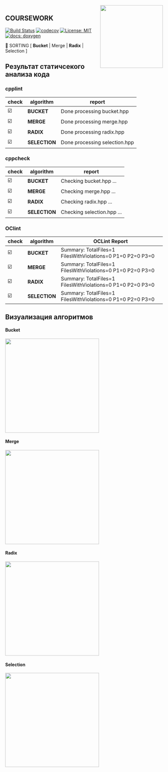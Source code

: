 <img src="https://molpredstvo.ru/wp-content/uploads/2017/01/Gerb_MGTU_imeni_Baumana.png" width="200" height="whatever" align="right">

## COURSEWORK
[![Build Status](https://travis-ci.org/SimonRussia/bst.svg?branch=master)](https://travis-ci.org/SimonRussia/bst) [![codecov](https://codecov.io/gh/SimonRussia/bst/branch/master/graph/badge.svg)](https://codecov.io/gh/SimonRussia/bst) [![License: MIT](https://img.shields.io/badge/License-MIT-blue.svg)](/LICENSE) [![docs: doxygen](https://img.shields.io/badge/doxygen-github.io-orange.svg)](https://simonrussia.github.io/bst/files.html)

🚀 SORTING [ **Bucket** | Merge | **Radix** | Selection ]

## Результат статичсекого анализа кода
### cpplint
| check | algorithm | report |
| --- | --- | --- |
| ☑️ | **BUCKET** | Done processing bucket.hpp |
| ☑️ | **MERGE** | Done processing merge.hpp |
| ☑️ | **RADIX** | Done processing radix.hpp |
| ☑️ | **SELECTION** | Done processing selection.hpp |

### cppcheck
| check | algorithm | report |
| --- | --- | --- |
| ☑️ | **BUCKET** | Checking bucket.hpp ... |
| ☑️ | **MERGE** | Checking merge.hpp ... |
| ☑️ | **RADIX** | Checking radix.hpp ... |
| ☑️ | **SELECTION** | Checking selection.hpp ... |

### OClint
| check | algorithm | OCLint Report |
| --- | --- | --- |
| ☑️ | **BUCKET** | Summary: TotalFiles=1 FilesWithViolations=0 P1=0 P2=0 P3=0 |
| ☑️ | **MERGE** | Summary: TotalFiles=1 FilesWithViolations=0 P1=0 P2=0 P3=0 |
| ☑️ | **RADIX** | Summary: TotalFiles=1 FilesWithViolations=0 P1=0 P2=0 P3=0 |
| ☑️ | **SELECTION** | Summary: TotalFiles=1 FilesWithViolations=0 P1=0 P2=0 P3=0 |

## Визуализация алгоритмов

#### Bucket

<img src="http://sorting.valemak.com/wp-content/uploads/2013/12/sort_bucket.gif" width="300" height="whatever">

#### Merge

<img src="http://sorting.valemak.com/wp-content/uploads/2013/11/sort_merge.gif" width="300" height="whatever">

#### Radix

<img src="http://sorting.valemak.com/wp-content/uploads/2013/12/sort_radix_lsd.gif" width="300" height="whatever">

#### Selection

<img src="http://sorting.valemak.com/wp-content/uploads/2013/11/sort_selection.gif" width="300" height="whatever">
